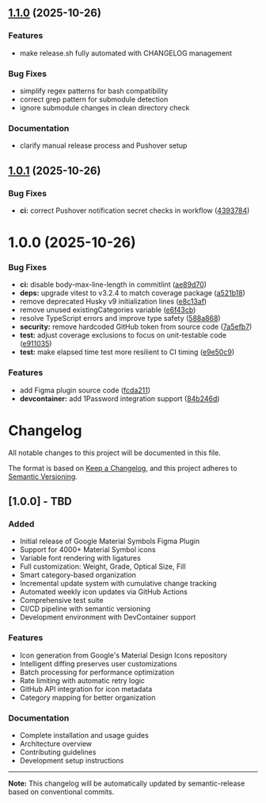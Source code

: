 ## [1.1.0](https://github.com/joshjhall/google-symbols-figma-plugin/compare/v1.0.1...v1.1.0) (2025-10-26)

### Features

- make release.sh fully automated with CHANGELOG management

### Bug Fixes

- simplify regex patterns for bash compatibility
- correct grep pattern for submodule detection
- ignore submodule changes in clean directory check

### Documentation

- clarify manual release process and Pushover setup

## [1.0.1](https://github.com/joshjhall/google-symbols-figma-plugin/compare/v1.0.0...v1.0.1) (2025-10-26)

### Bug Fixes

- **ci:** correct Pushover notification secret checks in workflow ([4393784](https://github.com/joshjhall/google-symbols-figma-plugin/commit/4393784aa591ec226d0b1a9cd0f91277699fdd5a))

# 1.0.0 (2025-10-26)

### Bug Fixes

- **ci:** disable body-max-line-length in commitlint ([ae89d70](https://github.com/joshjhall/google-symbols-figma-plugin/commit/ae89d7043d2a479642d30fd0b92ea357eaba4d95))
- **deps:** upgrade vitest to v3.2.4 to match coverage package ([a521b18](https://github.com/joshjhall/google-symbols-figma-plugin/commit/a521b18815d6bbfb260dd213220893d74af25e04))
- remove deprecated Husky v9 initialization lines ([e8c13af](https://github.com/joshjhall/google-symbols-figma-plugin/commit/e8c13afb63fd1255a767741e859ea7ab849548df))
- remove unused existingCategories variable ([e6f43cb](https://github.com/joshjhall/google-symbols-figma-plugin/commit/e6f43cb16a7531b5b076d752381af56267a478c8))
- resolve TypeScript errors and improve type safety ([588a868](https://github.com/joshjhall/google-symbols-figma-plugin/commit/588a868837bfd517a356c3c90828abd68bb1370d))
- **security:** remove hardcoded GitHub token from source code ([7a5efb7](https://github.com/joshjhall/google-symbols-figma-plugin/commit/7a5efb7ba1e8bd9c9265cc9e8fec4a6c9b98b598))
- **test:** adjust coverage exclusions to focus on unit-testable code ([e911035](https://github.com/joshjhall/google-symbols-figma-plugin/commit/e9110357f62bc381830a1209f9fc00fc9bf11591))
- **test:** make elapsed time test more resilient to CI timing ([e9e50c9](https://github.com/joshjhall/google-symbols-figma-plugin/commit/e9e50c93126ef677c8f899b80c360ae03a746f66))

### Features

- add Figma plugin source code ([fcda211](https://github.com/joshjhall/google-symbols-figma-plugin/commit/fcda2113dc830b946a7fa2b35484ca1bab9f98e4))
- **devcontainer:** add 1Password integration support ([84b246d](https://github.com/joshjhall/google-symbols-figma-plugin/commit/84b246db62ee9c0c8275561e4f1d5c7d756d4dba))

# Changelog

All notable changes to this project will be documented in this file.

The format is based on [Keep a Changelog](https://keepachangelog.com/en/1.0.0/),
and this project adheres to [Semantic Versioning](https://semver.org/spec/v2.0.0.html).

## [1.0.0] - TBD

### Added

- Initial release of Google Material Symbols Figma Plugin
- Support for 4000+ Material Symbol icons
- Variable font rendering with ligatures
- Full customization: Weight, Grade, Optical Size, Fill
- Smart category-based organization
- Incremental update system with cumulative change tracking
- Automated weekly icon updates via GitHub Actions
- Comprehensive test suite
- CI/CD pipeline with semantic versioning
- Development environment with DevContainer support

### Features

- Icon generation from Google's Material Design Icons repository
- Intelligent diffing preserves user customizations
- Batch processing for performance optimization
- Rate limiting with automatic retry logic
- GitHub API integration for icon metadata
- Category mapping for better organization

### Documentation

- Complete installation and usage guides
- Architecture overview
- Contributing guidelines
- Development setup instructions

---

**Note:** This changelog will be automatically updated by semantic-release based on conventional commits.
